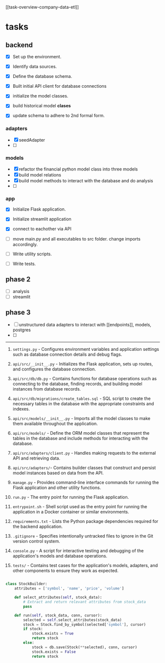 [[task-overview-company-data-etl]]

# tasks

## backend
- [x] Set up the environment.
- [x] Identify data sources.
- [x] Define the database schema.
- [x] Built initial API client for database connections
- [x] initialize the model classes.
- [x] build historical model **clases**
- [x] update schema to adhere to 2nd formal form. 


### adapters
- [x] seedAdapter
- [ ] 
### models
- [x] refactor the financial python model class into three models
- [x] build model relations
- [x] build model methods to interact with the database and do analysis
- [ ] 

### app
- [x] Initialize Flask application.
- [x] Initialize streamlit application
- [x] connect to eachother via API

- [ ] move main.py and all executables to src folder. change imports accordingly. 
- [ ] Write utility scripts.
- [ ] Write tests.

## phase 2
- [ ] analysis 
- [ ] streamlit

## phase 3
- [ ] unstructured data adapters to interact with [[endpoints]], models, postgres
- [ ] 


---

1. `settings.py` - Configures environment variables and application settings such as database connection details and debug flags.

2. `api/src/__init__.py` - Initializes the Flask application, sets up routes, and configures the database connection.

3. `api/src/db/db.py` - Contains functions for database operations such as connecting to the database, finding records, and building model instances from database records.

4. `api/src/db/migrations/create_tables.sql` - SQL script to create the necessary tables in the database with the appropriate constraints and indexes.

5. `api/src/models/__init__.py` - Imports all the model classes to make them available throughout the application.

6. `api/src/models/` - Define the ORM model classes that represent the tables in the database and include methods for interacting with the database.

7. `api/src/adapters/client.py` - Handles making requests to the external API and retrieving data.

8. `api/src/adapters/`- Contains builder classes that construct and persist model instances based on data from the API.

9. `manage.py` - Provides command-line interface commands for running the Flask application and other utility functions.

10. `run.py` - The entry point for running the Flask application.

11. `entrypoint.sh` - Shell script used as the entry point for running the application in a Docker container or similar environments.

12. `requirements.txt` - Lists the Python package dependencies required for the backend application.

13. `.gitignore` - Specifies intentionally untracked files to ignore in the Git version control system.

14. `console.py` - A script for interactive testing and debugging of the application's models and database operations.

15. `tests/` - Contains test cases for the application's models, adapters, and other components to ensure they work as expected.



```python

class StockBuilder:
    attributes = ['symbol', 'name', 'price', 'volume']

    def select_attributes(self, stock_data):
        # Extract and return relevant attributes from stock_data
        pass

    def run(self, stock_data, conn, cursor):
        selected = self.select_attributes(stock_data)
        stock = Stock.find_by_symbol(selected['symbol'], cursor)
        if stock:
            stock.exists = True
            return stock
        else:
            stock = db.save(Stock(**selected), conn, cursor)
            stock.exists = False
            return stock
```
